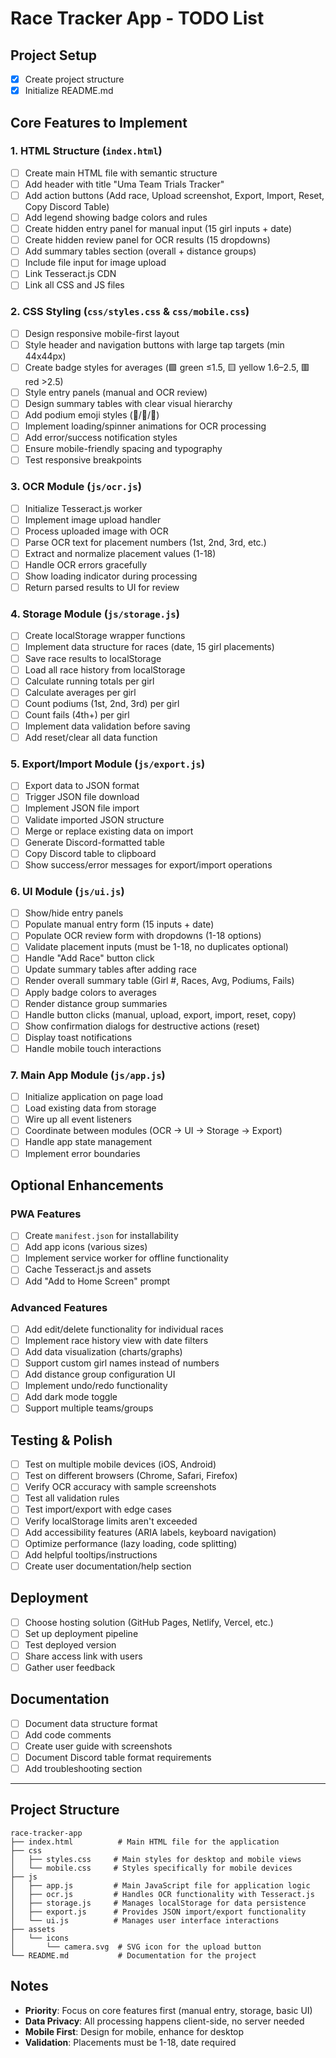 # Race Tracker App - TODO List

## Project Setup
- [x] Create project structure
- [x] Initialize README.md

## Core Features to Implement

### 1. HTML Structure (`index.html`)
- [ ] Create main HTML file with semantic structure
- [ ] Add header with title "Uma Team Trials Tracker"
- [ ] Add action buttons (Add race, Upload screenshot, Export, Import, Reset, Copy Discord Table)
- [ ] Add legend showing badge colors and rules
- [ ] Create hidden entry panel for manual input (15 girl inputs + date)
- [ ] Create hidden review panel for OCR results (15 dropdowns)
- [ ] Add summary tables section (overall + distance groups)
- [ ] Include file input for image upload
- [ ] Link Tesseract.js CDN
- [ ] Link all CSS and JS files

### 2. CSS Styling (`css/styles.css` & `css/mobile.css`)
- [ ] Design responsive mobile-first layout
- [ ] Style header and navigation buttons with large tap targets (min 44x44px)
- [ ] Create badge styles for averages (🟩 green ≤1.5, 🟨 yellow 1.6–2.5, 🟥 red >2.5)
- [ ] Style entry panels (manual and OCR review)
- [ ] Design summary tables with clear visual hierarchy
- [ ] Add podium emoji styles (🥇/🥈/🥉)
- [ ] Implement loading/spinner animations for OCR processing
- [ ] Add error/success notification styles
- [ ] Ensure mobile-friendly spacing and typography
- [ ] Test responsive breakpoints

### 3. OCR Module (`js/ocr.js`)
- [ ] Initialize Tesseract.js worker
- [ ] Implement image upload handler
- [ ] Process uploaded image with OCR
- [ ] Parse OCR text for placement numbers (1st, 2nd, 3rd, etc.)
- [ ] Extract and normalize placement values (1-18)
- [ ] Handle OCR errors gracefully
- [ ] Show loading indicator during processing
- [ ] Return parsed results to UI for review

### 4. Storage Module (`js/storage.js`)
- [ ] Create localStorage wrapper functions
- [ ] Implement data structure for races (date, 15 girl placements)
- [ ] Save race results to localStorage
- [ ] Load all race history from localStorage
- [ ] Calculate running totals per girl
- [ ] Calculate averages per girl
- [ ] Count podiums (1st, 2nd, 3rd) per girl
- [ ] Count fails (4th+) per girl
- [ ] Implement data validation before saving
- [ ] Add reset/clear all data function

### 5. Export/Import Module (`js/export.js`)
- [ ] Export data to JSON format
- [ ] Trigger JSON file download
- [ ] Implement JSON file import
- [ ] Validate imported JSON structure
- [ ] Merge or replace existing data on import
- [ ] Generate Discord-formatted table
- [ ] Copy Discord table to clipboard
- [ ] Show success/error messages for export/import operations

### 6. UI Module (`js/ui.js`)
- [ ] Show/hide entry panels
- [ ] Populate manual entry form (15 inputs + date)
- [ ] Populate OCR review form with dropdowns (1-18 options)
- [ ] Validate placement inputs (must be 1-18, no duplicates optional)
- [ ] Handle "Add Race" button click
- [ ] Update summary tables after adding race
- [ ] Render overall summary table (Girl #, Races, Avg, Podiums, Fails)
- [ ] Apply badge colors to averages
- [ ] Render distance group summaries
- [ ] Handle button clicks (manual, upload, export, import, reset, copy)
- [ ] Show confirmation dialogs for destructive actions (reset)
- [ ] Display toast notifications
- [ ] Handle mobile touch interactions

### 7. Main App Module (`js/app.js`)
- [ ] Initialize application on page load
- [ ] Load existing data from storage
- [ ] Wire up all event listeners
- [ ] Coordinate between modules (OCR → UI → Storage → Export)
- [ ] Handle app state management
- [ ] Implement error boundaries

## Optional Enhancements

### PWA Features
- [ ] Create `manifest.json` for installability
- [ ] Add app icons (various sizes)
- [ ] Implement service worker for offline functionality
- [ ] Cache Tesseract.js and assets
- [ ] Add "Add to Home Screen" prompt

### Advanced Features
- [ ] Add edit/delete functionality for individual races
- [ ] Implement race history view with date filters
- [ ] Add data visualization (charts/graphs)
- [ ] Support custom girl names instead of numbers
- [ ] Add distance group configuration UI
- [ ] Implement undo/redo functionality
- [ ] Add dark mode toggle
- [ ] Support multiple teams/groups

## Testing & Polish
- [ ] Test on multiple mobile devices (iOS, Android)
- [ ] Test on different browsers (Chrome, Safari, Firefox)
- [ ] Verify OCR accuracy with sample screenshots
- [ ] Test all validation rules
- [ ] Test import/export with edge cases
- [ ] Verify localStorage limits aren't exceeded
- [ ] Add accessibility features (ARIA labels, keyboard navigation)
- [ ] Optimize performance (lazy loading, code splitting)
- [ ] Add helpful tooltips/instructions
- [ ] Create user documentation/help section

## Deployment
- [ ] Choose hosting solution (GitHub Pages, Netlify, Vercel, etc.)
- [ ] Set up deployment pipeline
- [ ] Test deployed version
- [ ] Share access link with users
- [ ] Gather user feedback

## Documentation
- [ ] Document data structure format
- [ ] Add code comments
- [ ] Create user guide with screenshots
- [ ] Document Discord table format requirements
- [ ] Add troubleshooting section

---

## Project Structure
```
race-tracker-app
├── index.html          # Main HTML file for the application
├── css
│   ├── styles.css     # Main styles for desktop and mobile views
│   └── mobile.css     # Styles specifically for mobile devices
├── js
│   ├── app.js         # Main JavaScript file for application logic
│   ├── ocr.js         # Handles OCR functionality with Tesseract.js
│   ├── storage.js     # Manages localStorage for data persistence
│   ├── export.js      # Provides JSON import/export functionality
│   └── ui.js          # Manages user interface interactions
├── assets
│   └── icons
│       └── camera.svg  # SVG icon for the upload button
└── README.md           # Documentation for the project
```

## Notes
- **Priority**: Focus on core features first (manual entry, storage, basic UI)
- **Data Privacy**: All processing happens client-side, no server needed
- **Mobile First**: Design for mobile, enhance for desktop
- **Validation**: Placements must be 1-18, date required